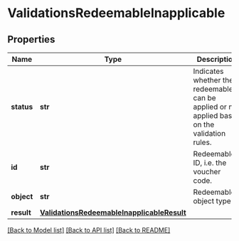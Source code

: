 # ValidationsRedeemableInapplicable


## Properties
Name | Type | Description | Notes
------------ | ------------- | ------------- | -------------
**status** | **str** | Indicates whether the redeemable can be applied or not applied based on the validation rules. | [optional] [default to 'INAPPLICABLE']
**id** | **str** | Redeemable ID, i.e. the voucher code. | [optional] 
**object** | **str** | Redeemable&#39;s object type. | [optional] 
**result** | [**ValidationsRedeemableInapplicableResult**](ValidationsRedeemableInapplicableResult.md) |  | [optional] 

[[Back to Model list]](../README.md#documentation-for-models) [[Back to API list]](../README.md#documentation-for-api-endpoints) [[Back to README]](../README.md)


